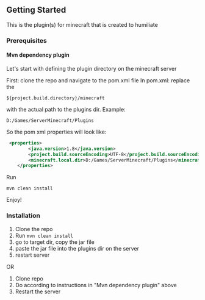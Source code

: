 
<!-- GETTING STARTED -->
## Getting Started

This is the plugin(s) for minecraft that is created to humiliate 

### Prerequisites

#### Mvn dependency plugin

Let's start with defining the plugin directory on the minecraft server

First: clone the repo and navigate to the pom.xml file 
In pom.xml: replace the 
```
${project.build.directory}/minecraft
```
with the actual path to the plugins dir. Example: 
```
D:/Games/ServerMinecraft/Plugins
```
So the pom xml properties will look like: 
```xml
 <properties>
        <java.version>1.8</java.version>
        <project.build.sourceEncoding>UTF-8</project.build.sourceEncoding>
        <minecraft.local.dir>D:/Games/ServerMinecraft/Plugins</minecraft.local.dir>
    </properties>
```
Run
```
mvn clean install
```

Enjoy!

### Installation

1. Clone the repo
2. Run ```mvn clean install```
3. go to target dir, copy the jar file
4. paste the jar file into the plugins dir on the server 
5. restart server 

OR

1. Clone repo
2. Do according to instructions in "Mvn dependency plugin" above
3. Restart the server
